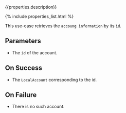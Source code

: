 {{properties.description}}

{% include properties_list.html %}

This use-case retrieves the `accoung information` by its `id`.

## Parameters

- The `id` of the account.

## On Success

- The `LocalAccount` corresponding to the id.

## On Failure

- There is no such account.

